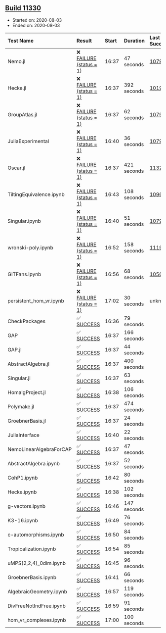 ## [Build 11330](https://oscarci.mathematik.uni-kl.de/job/oscar/11330/)

* Started on: 2020-08-03
* Ended on: 2020-08-03

| Test Name    | Result | Start | Duration | Last Success | First Failure |
|:-------------|:-------|:------|:---------|:-------------|:--------------|
| Nemo.jl | ❌ [FAILURE (status = 1)](https://oscarci.mathematik.uni-kl.de/job/oscar/11330/artifact/logs/build-11330/Nemo.jl.log) | 16:37 | 47 seconds | [10790](https://oscarci.mathematik.uni-kl.de/job/oscar/10790/) | [10791](https://oscarci.mathematik.uni-kl.de/job/oscar/10791/) |
| Hecke.jl | ❌ [FAILURE (status = 1)](https://oscarci.mathematik.uni-kl.de/job/oscar/11330/artifact/logs/build-11330/Hecke.jl.log) | 16:37 | 392 seconds | [10197](https://oscarci.mathematik.uni-kl.de/job/oscar/10197/) | [10198](https://oscarci.mathematik.uni-kl.de/job/oscar/10198/) |
| GroupAtlas.jl | ❌ [FAILURE (status = 1)](https://oscarci.mathematik.uni-kl.de/job/oscar/11330/artifact/logs/build-11330/GroupAtlas.jl.log) | 16:37 | 62 seconds | [10790](https://oscarci.mathematik.uni-kl.de/job/oscar/10790/) | [10791](https://oscarci.mathematik.uni-kl.de/job/oscar/10791/) |
| JuliaExperimental | ❌ [FAILURE (status = 1)](https://oscarci.mathematik.uni-kl.de/job/oscar/11330/artifact/logs/build-11330/JuliaExperimental.log) | 16:40 | 36 seconds | [10790](https://oscarci.mathematik.uni-kl.de/job/oscar/10790/) | [10791](https://oscarci.mathematik.uni-kl.de/job/oscar/10791/) |
| Oscar.jl | ❌ [FAILURE (status = 1)](https://oscarci.mathematik.uni-kl.de/job/oscar/11330/artifact/logs/build-11330/Oscar.jl.log) | 16:37 | 421 seconds | [11329](https://oscarci.mathematik.uni-kl.de/job/oscar/11329/) | [11330](https://oscarci.mathematik.uni-kl.de/job/oscar/11330/) |
| TiltingEquivalence.ipynb | ❌ [FAILURE (status = 1)](https://oscarci.mathematik.uni-kl.de/job/oscar/11330/artifact/logs/build-11330/TiltingEquivalence.ipynb.log) | 16:43 | 108 seconds | [10962](https://oscarci.mathematik.uni-kl.de/job/oscar/10962/) | [10963](https://oscarci.mathematik.uni-kl.de/job/oscar/10963/) |
| Singular.ipynb | ❌ [FAILURE (status = 1)](https://oscarci.mathematik.uni-kl.de/job/oscar/11330/artifact/logs/build-11330/Singular.ipynb.log) | 16:40 | 51 seconds | [10790](https://oscarci.mathematik.uni-kl.de/job/oscar/10790/) | [10791](https://oscarci.mathematik.uni-kl.de/job/oscar/10791/) |
| wronski-poly.ipynb | ❌ [FAILURE (status = 1)](https://oscarci.mathematik.uni-kl.de/job/oscar/11330/artifact/logs/build-11330/wronski-poly.ipynb.log) | 16:52 | 158 seconds | [11192](https://oscarci.mathematik.uni-kl.de/job/oscar/11192/) | [11193](https://oscarci.mathematik.uni-kl.de/job/oscar/11193/) |
| GITFans.ipynb | ❌ [FAILURE (status = 1)](https://oscarci.mathematik.uni-kl.de/job/oscar/11330/artifact/logs/build-11330/GITFans.ipynb.log) | 16:56 | 68 seconds | [10566](https://oscarci.mathematik.uni-kl.de/job/oscar/10566/) | [10567](https://oscarci.mathematik.uni-kl.de/job/oscar/10567/) |
| persistent_hom_vr.ipynb | ❌ [FAILURE (status = 1)](https://oscarci.mathematik.uni-kl.de/job/oscar/11330/artifact/logs/build-11330/persistent_hom_vr.ipynb.log) | 17:02 | 30 seconds | unknown | unknown |
| CheckPackages | ✅ [SUCCESS](https://oscarci.mathematik.uni-kl.de/job/oscar/11330/artifact/logs/build-11330/CheckPackages.log) | 16:36 | 79 seconds |  |  |
| GAP | ✅ [SUCCESS](https://oscarci.mathematik.uni-kl.de/job/oscar/11330/artifact/logs/build-11330/GAP.log) | 16:37 | 166 seconds |  |  |
| GAP.jl | ✅ [SUCCESS](https://oscarci.mathematik.uni-kl.de/job/oscar/11330/artifact/logs/build-11330/GAP.jl.log) | 16:37 | 44 seconds |  |  |
| AbstractAlgebra.jl | ✅ [SUCCESS](https://oscarci.mathematik.uni-kl.de/job/oscar/11330/artifact/logs/build-11330/AbstractAlgebra.jl.log) | 16:37 | 400 seconds |  |  |
| Singular.jl | ✅ [SUCCESS](https://oscarci.mathematik.uni-kl.de/job/oscar/11330/artifact/logs/build-11330/Singular.jl.log) | 16:37 | 63 seconds |  |  |
| HomalgProject.jl | ✅ [SUCCESS](https://oscarci.mathematik.uni-kl.de/job/oscar/11330/artifact/logs/build-11330/HomalgProject.jl.log) | 16:38 | 106 seconds |  |  |
| Polymake.jl | ✅ [SUCCESS](https://oscarci.mathematik.uni-kl.de/job/oscar/11330/artifact/logs/build-11330/Polymake.jl.log) | 16:37 | 474 seconds |  |  |
| GroebnerBasis.jl | ✅ [SUCCESS](https://oscarci.mathematik.uni-kl.de/job/oscar/11330/artifact/logs/build-11330/GroebnerBasis.jl.log) | 16:37 | 24 seconds |  |  |
| JuliaInterface | ✅ [SUCCESS](https://oscarci.mathematik.uni-kl.de/job/oscar/11330/artifact/logs/build-11330/JuliaInterface.log) | 16:40 | 22 seconds |  |  |
| NemoLinearAlgebraForCAP | ✅ [SUCCESS](https://oscarci.mathematik.uni-kl.de/job/oscar/11330/artifact/logs/build-11330/NemoLinearAlgebraForCAP.log) | 16:37 | 47 seconds |  |  |
| AbstractAlgebra.ipynb | ✅ [SUCCESS](https://oscarci.mathematik.uni-kl.de/job/oscar/11330/artifact/logs/build-11330/AbstractAlgebra.ipynb.log) | 16:37 | 52 seconds |  |  |
| CohP1.ipynb | ✅ [SUCCESS](https://oscarci.mathematik.uni-kl.de/job/oscar/11330/artifact/logs/build-11330/CohP1.ipynb.log) | 16:42 | 80 seconds |  |  |
| Hecke.ipynb | ✅ [SUCCESS](https://oscarci.mathematik.uni-kl.de/job/oscar/11330/artifact/logs/build-11330/Hecke.ipynb.log) | 16:38 | 102 seconds |  |  |
| g-vectors.ipynb | ✅ [SUCCESS](https://oscarci.mathematik.uni-kl.de/job/oscar/11330/artifact/logs/build-11330/g-vectors.ipynb.log) | 16:46 | 147 seconds |  |  |
| K3-16.ipynb | ✅ [SUCCESS](https://oscarci.mathematik.uni-kl.de/job/oscar/11330/artifact/logs/build-11330/K3-16.ipynb.log) | 16:49 | 76 seconds |  |  |
| c-automorphisms.ipynb | ✅ [SUCCESS](https://oscarci.mathematik.uni-kl.de/job/oscar/11330/artifact/logs/build-11330/c-automorphisms.ipynb.log) | 16:50 | 84 seconds |  |  |
| Tropicalization.ipynb | ✅ [SUCCESS](https://oscarci.mathematik.uni-kl.de/job/oscar/11330/artifact/logs/build-11330/Tropicalization.ipynb.log) | 16:54 | 85 seconds |  |  |
| uMPS(2,2,4)_0dim.ipynb | ✅ [SUCCESS](https://oscarci.mathematik.uni-kl.de/job/oscar/11330/artifact/logs/build-11330/uMPS-2-2-4-_0dim.ipynb.log) | 16:45 | 96 seconds |  |  |
| GroebnerBasis.ipynb | ✅ [SUCCESS](https://oscarci.mathematik.uni-kl.de/job/oscar/11330/artifact/logs/build-11330/GroebnerBasis.ipynb.log) | 16:41 | 66 seconds |  |  |
| AlgebraicGeometry.ipynb | ✅ [SUCCESS](https://oscarci.mathematik.uni-kl.de/job/oscar/11330/artifact/logs/build-11330/AlgebraicGeometry.ipynb.log) | 16:57 | 119 seconds |  |  |
| DivFreeNotIndFree.ipynb | ✅ [SUCCESS](https://oscarci.mathematik.uni-kl.de/job/oscar/11330/artifact/logs/build-11330/DivFreeNotIndFree.ipynb.log) | 16:59 | 91 seconds |  |  |
| hom_vr_complexes.ipynb | ✅ [SUCCESS](https://oscarci.mathematik.uni-kl.de/job/oscar/11330/artifact/logs/build-11330/hom_vr_complexes.ipynb.log) | 17:00 | 100 seconds |  |  |
